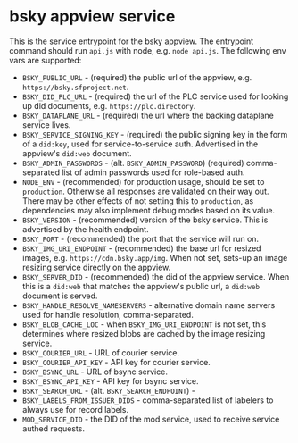# bsky appview service

This is the service entrypoint for the bsky appview. The entrypoint command should run `api.js` with node, e.g. `node api.js`. The following env vars are supported:

- `BSKY_PUBLIC_URL` - (required) the public url of the appview, e.g. `https://bsky.sfproject.net`.
- `BSKY_DID_PLC_URL` - (required) the url of the PLC service used for looking up did documents, e.g. `https://plc.directory`.
- `BSKY_DATAPLANE_URL` - (required) the url where the backing dataplane service lives.
- `BSKY_SERVICE_SIGNING_KEY` - (required) the public signing key in the form of a `did:key`, used for service-to-service auth. Advertised in the appview's `did:web` document.
- `BSKY_ADMIN_PASSWORDS` - (alt. `BSKY_ADMIN_PASSWORD`) (required) comma-separated list of admin passwords used for role-based auth.
- `NODE_ENV` - (recommended) for production usage, should be set to `production`. Otherwise all responses are validated on their way out. There may be other effects of not setting this to `production`, as dependencies may also implement debug modes based on its value.
- `BSKY_VERSION` - (recommended) version of the bsky service. This is advertised by the health endpoint.
- `BSKY_PORT` - (recommended) the port that the service will run on.
- `BSKY_IMG_URI_ENDPOINT` - (recommended) the base url for resized images, e.g. `https://cdn.bsky.app/img`. When not set, sets-up an image resizing service directly on the appview.
- `BSKY_SERVER_DID` - (recommended) the did of the appview service. When this is a `did:web` that matches the appview's public url, a `did:web` document is served.
- `BSKY_HANDLE_RESOLVE_NAMESERVERS` - alternative domain name servers used for handle resolution, comma-separated.
- `BSKY_BLOB_CACHE_LOC` - when `BSKY_IMG_URI_ENDPOINT` is not set, this determines where resized blobs are cached by the image resizing service.
- `BSKY_COURIER_URL` - URL of courier service.
- `BSKY_COURIER_API_KEY` - API key for courier service.
- `BSKY_BSYNC_URL` - URL of bsync service.
- `BSKY_BSYNC_API_KEY` - API key for bsync service.
- `BSKY_SEARCH_URL` - (alt. `BSKY_SEARCH_ENDPOINT`) -
- `BSKY_LABELS_FROM_ISSUER_DIDS` - comma-separated list of labelers to always use for record labels.
- `MOD_SERVICE_DID` - the DID of the mod service, used to receive service authed requests.
